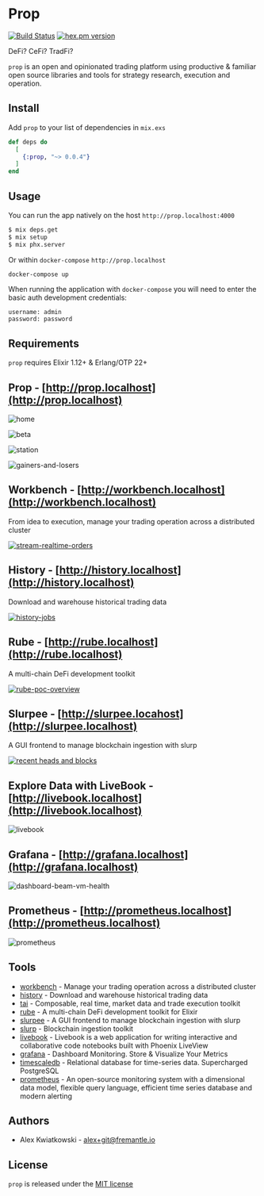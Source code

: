# Prop
[![Build Status](https://github.com/fremantle-industries/prop/workflows/test/badge.svg?branch=main)](https://github.com/fremantle-industries/prop/actions?query=workflow%3Atest)
[![hex.pm version](https://img.shields.io/hexpm/v/prop.svg?style=flat)](https://hex.pm/packages/prop)

DeFi? CeFi? TradFi?

`prop` is an open and opinionated trading platform using productive & familiar
open source libraries and tools for strategy research, execution and operation.

## Install

Add `prop` to your list of dependencies in `mix.exs`

```elixir
def deps do
  [
    {:prop, "~> 0.0.4"}
  ]
end
```

## Usage

You can run the app natively on the host `http://prop.localhost:4000`

```bash
$ mix deps.get
$ mix setup
$ mix phx.server
```

Or within `docker-compose` `http://prop.localhost`

```bash
docker-compose up
```

When running the application with `docker-compose` you will need to enter the basic auth development credentials:

```
username: admin
password: password
```

## Requirements

`prop` requires Elixir 1.12+ & Erlang/OTP 22+

## Prop - [http://prop.localhost](http://prop.localhost)

![home](./docs/home-dashboard.png)

![beta](./docs/beta-dashboard.png)

![station](./docs/prop-station.png)

![gainers-and-losers](./docs/gainers-and-losers.png)

## Workbench - [http://workbench.localhost](http://workbench.localhost)

From idea to execution, manage your trading operation across a distributed cluster

[![stream-realtime-orders](https://github.com/fremantle-industries/workbench/blob/main/docs/stream-realtime-orders.png)](https://github.com/fremantle-industries/workbench)

## History - [http://history.localhost](http://history.localhost)

Download and warehouse historical trading data

[![history-jobs](https://github.com/fremantle-industries/history/blob/main/docs/predicted-funding-rate-download.png)](https://github.com/fremantle-industries/history)

## Rube - [http://rube.localhost](http://rube.localhost)

A multi-chain DeFi development toolkit

[![rube-poc-overview](https://github.com/fremantle-industries/rube/blob/main/docs/rube-poc-overview-thumbnail.png)](https://youtu.be/f2phGFZrh80)

## Slurpee - [http://slurpee.locahost](http://slurpee.localhost)

A GUI frontend to manage blockchain ingestion with slurp

[![recent heads and blocks](https://github.com/fremantle-industries/slurpee/blob/main/docs/recent-blocks-and-events.png)](https://github.com/fremantle-industries/slurpee)

## Explore Data with LiveBook - [http://livebook.localhost](http://livebook.localhost)

![livebook](./docs/livebook.png)

## Grafana - [http://grafana.localhost](http://grafana.localhost)

![dashboard-beam-vm-health](https://github.com/fremantle-industries/workbench/blob/main/docs/grafana-dashboard-beam-vm-health.png)

## Prometheus - [http://prometheus.localhost](http://prometheus.localhost)

![prometheus](./docs/prometheus.png)

## Tools

* [workbench](https://github.com/fremantle-industries/workbench) - Manage your trading operation across a distributed cluster
* [history](https://github.com/fremantle-industries/history) - Download and warehouse historical trading data
* [tai](https://github.com/fremantle-capital/tai) - Composable, real time, market data and trade execution toolkit
* [rube](https://github.com/fremantle-industries/rube) - A multi-chain DeFi development toolkit for Elixir
* [slurpee](https://github.com/fremantle-industries/slurpee) - A GUI frontend to manage blockchain ingestion with slurp
* [slurp](https://github.com/fremantle-industries/slurp) - Blockchain ingestion toolkit
* [livebook](https://github.com/elixir-nx/livebook) - Livebook is a web application for writing interactive and collaborative code notebooks built with Phoenix LiveView
* [grafana](https://grafana.com) - Dashboard Monitoring. Store & Visualize Your Metrics
* [timescaledb](https://www.timescale.com) - Relational database for time-series data. Supercharged PostgreSQL
* [prometheus](https://prometheus.io) - An open-source monitoring system with a dimensional data model, flexible query language, efficient time series database and modern alerting

## Authors

- Alex Kwiatkowski - alex+git@fremantle.io

## License

`prop` is released under the [MIT license](./LICENSE.md)
